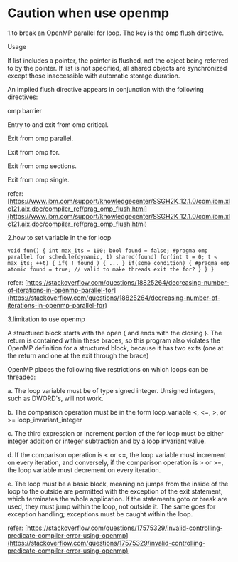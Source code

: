 
# Caution when use openmp

1.to break an OpenMP parallel for loop. The key is the omp flush directive.

Usage

If list includes a pointer, the pointer is flushed, not the object being referred to by the pointer. If list is not specified, all shared objects are synchronized except those inaccessible with automatic storage duration.

An implied flush directive appears in conjunction with the following directives:

omp barrier

Entry to and exit from omp critical.

Exit from omp parallel.

Exit from omp for.

Exit from omp sections.

Exit from omp single.

refer: [https://www.ibm.com/support/knowledgecenter/SSGH2K_12.1.0/com.ibm.xlc121.aix.doc/compiler_ref/prag_omp_flush.html](https://www.ibm.com/support/knowledgecenter/SSGH2K_12.1.0/com.ibm.xlc121.aix.doc/compiler_ref/prag_omp_flush.html)

2.how to set variable in the for loop

`void fun()
{
  int max_its = 100;
  bool found = false;
  #pragma omp parallel for schedule(dynamic, 1) shared(found)
  for(int t = 0; t < max_its; ++t)
  {
    if( ! found ) {
    ...
    }
    if(some condition) {
  #pragma omp atomic
      found = true; // valid to make threads exit the for?
    }
  }
}`

refer: [https://stackoverflow.com/questions/18825264/decreasing-number-of-iterations-in-openmp-parallel-for](https://stackoverflow.com/questions/18825264/decreasing-number-of-iterations-in-openmp-parallel-for) 

3.limitation to use openmp

A structured block starts with the open { and ends with the closing }. The return is contained within these braces, so this program also violates the OpenMP definition for a structured block, because it has two exits (one at the return and one at the exit through the brace)

OpenMP places the following five restrictions on which loops can be threaded:

a. The loop variable must be of type signed integer. Unsigned integers, such as DWORD's, will not work.

b. The comparison operation must be in the form loop_variable <, <=, >, or >= loop_invariant_integer

c. The third expression or increment portion of the for loop must be either integer addition or integer subtraction and by a loop invariant value.

d. If the comparison operation is < or <=, the loop variable must increment on every iteration, and conversely, if the comparison operation is > or >=, the loop variable must decrement on every iteration.

e. The loop must be a basic block, meaning no jumps from the inside of the loop to the outside are permitted with the exception of the exit statement, which terminates the whole application. If the statements goto or break are used, they must jump within the loop, not outside it. The same goes for exception handling; exceptions must be caught within the loop.


refer: [https://stackoverflow.com/questions/17575329/invalid-controlling-predicate-compiler-error-using-openmp](https://stackoverflow.com/questions/17575329/invalid-controlling-predicate-compiler-error-using-openmp)
